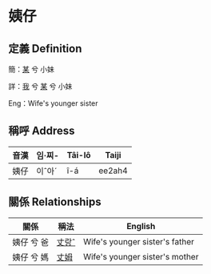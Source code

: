 # 姨仔
## 定義 Definition
簡：[某](member18.md) 兮 小妹

詳：[我](member1.md) 兮 [某](member18.md) 兮 小妹

Eng：Wife's younger sister

## 稱呼 Address

音漢 | 임·찌- | Tâi-lô | Taiji
--- | --- | --- | --- 
姨仔 | 이ˆ아ˊ | î-á | ee2ah4 


## 關係 Relationships

關係 | 稱法 | English
--- | --- | --- 
姨仔 兮 爸 | [丈랑ˆ](member62.md) | Wife's younger sister's father
姨仔 兮 媽 | [丈姆](member63.md) | Wife's younger sister's mother

